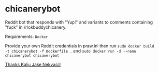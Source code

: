 # chicanerybot
Reddit bot that responds with "Yup!" and variants to comments containing "fuck" in /r/okbuddychicanery.

Requirements:
`Docker`

Provide your own Reddit credentials in praw.ini then run
`sudo docker build -t chicanerybot -f Dockerfile .`
and
`sudo docker run -d --name chicanerybot chicanerybot`

[Thanks Kalju Jake Nekvasil!](https://knekvasil.medium.com/deploying-a-reddit-bot-on-heroku-with-docker-6a3404a49093)
